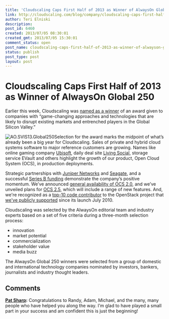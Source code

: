 ```yaml
---
title: 'Cloudscaling Caps First Half of 2013 as Winner of AlwaysOn Global 250'
link: http://cloudscaling.com/blog/company/cloudscaling-caps-first-half-of-2013-as-winner-of-alwayson-global-250/
author: Teri Elniski
description: 
post_id: 6460
created: 2013/07/05 08:30:01
created_gmt: 2013/07/05 15:30:01
comment_status: open
post_name: cloudscaling-caps-first-half-of-2013-as-winner-of-alwayson-global-250
status: publish
post_type: post
layout: post
---
```


# Cloudscaling Caps First Half of 2013 as Winner of AlwaysOn Global 250

Earlier this week, Cloudscaling was [named as a winner](http://aonetwork.com/Announcing-the-2013-AlwaysOn-Global-250-Top-Private-Companies/) of an award given to companies with “game-changing approaches and technologies that are likely to disrupt existing markets and entrenched players in the Global Silicon Valley.”

![AO.SVIS13.Global250](http://www.cloudscaling.com/wp-content/uploads/2013/07/AO.SVIS13.Global250-207x300.jpg)Selection for the award marks the midpoint of what’s already been a big year for Cloudscaling. Sales of private and hybrid cloud systems software to major reference customers are growing. Names like online gaming company [Ubisoft](/blog/press-releases/ubisoft-chooses-cloudscaling-open-cloud-system/), daily deal site [Living Social](http://cloudscaling.com/blog/press-releases/livingsocial-chooses-open-cloud-system/), storage service EVault and others highlight the growth of our product, Open Cloud System (OCS), in production deployments.

Strategic partnerships with [Juniper Networks](/blog/press-releases/juniper/) and [Seagate](http://cloudscaling.com/blog/press-releases/cloudscaling-and-seagate-partner-to-deliver-elastic-cloud-infrastructure-based-on-openstack-technology/), and a successful [Series B funding](http://cloudscaling.com/blog/press-releases/cloudscaling-closes-10-million-series-b-funding/) demonstrate the company’s positive momentum. We’ve announced [general availability of OCS 2.0](http://cloudscaling.com/blog/press-releases/cloudscaling-ships-open-cloud-system-v-2-0/), and we’ve unveiled plans for [OCS 2.5](http://cloudscaling.com/blog/press-releases/ocs25/), which will include a range of new features. And, we're recognized as a [top-10 code contributor](http://bitergia.com/public/reports/openstack/2013_04_grizzly/) to the OpenStack project that [we've publicly supported](http://cloudscaling.com/blog/cloud-computing/does-openstack-change-the-cloud-game/) since its launch July 2010.  

Cloudscaling was selected by the AlwaysOn editorial team and industry experts based on a set of five criteria during a three-month selection process:

  * innovation
  * market potential
  * commercialization
  * stakeholder value
  * media buzz

The AlwaysOn Global 250 winners were selected from a group of domestic and international technology companies nominated by investors, bankers, journalists and industry thought leaders.

## Comments

**[Pat Sharp](#3926 "2013-07-26 07:36:00"):** Congratulations to Randy, Adam, Michael, and the many, many people who have helped you along the way. I'm glad to have played a small part in your success and am confident this is just the beginning!

